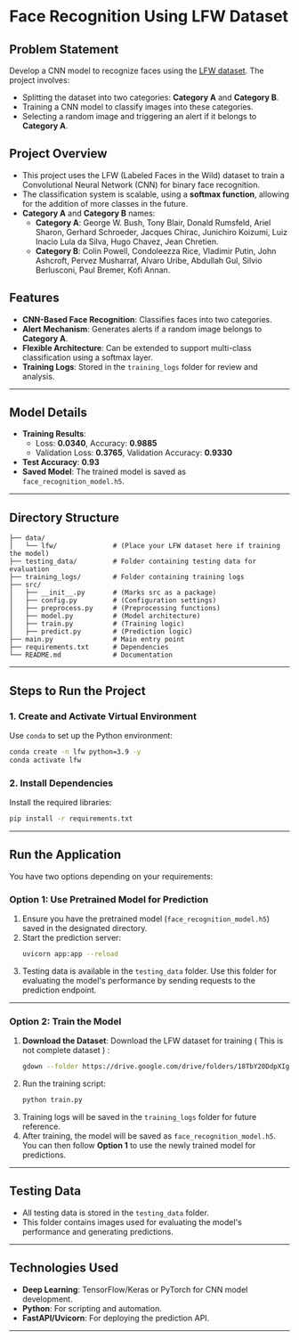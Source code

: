 # Face Recognition Using LFW Dataset

## Problem Statement
Develop a CNN model to recognize faces using the [LFW dataset](https://www.kaggle.com/datasets/atulanandjha/lfwpeople). The project involves:
- Splitting the dataset into two categories: **Category A** and **Category B**.
- Training a CNN model to classify images into these categories.
- Selecting a random image and triggering an alert if it belongs to **Category A**.

## Project Overview
- This project uses the LFW (Labeled Faces in the Wild) dataset to train a Convolutional Neural Network (CNN) for binary face recognition.
- The classification system is scalable, using a **softmax function**, allowing for the addition of more classes in the future.
- **Category A** and **Category B** names:
  - **Category A**: George W. Bush, Tony Blair, Donald Rumsfeld, Ariel Sharon, Gerhard Schroeder, Jacques Chirac, Junichiro Koizumi, Luiz Inacio Lula da Silva, Hugo Chavez, Jean Chretien.
  - **Category B**: Colin Powell, Condoleezza Rice, Vladimir Putin, John Ashcroft, Pervez Musharraf, Alvaro Uribe, Abdullah Gul, Silvio Berlusconi, Paul Bremer, Kofi Annan.

## Features
- **CNN-Based Face Recognition**: Classifies faces into two categories.
- **Alert Mechanism**: Generates alerts if a random image belongs to **Category A**.
- **Flexible Architecture**: Can be extended to support multi-class classification using a softmax layer.
- **Training Logs**: Stored in the `training_logs` folder for review and analysis.

---

## Model Details
- **Training Results**:
  - Loss: **0.0340**, Accuracy: **0.9885**
  - Validation Loss: **0.3765**, Validation Accuracy: **0.9330**
- **Test Accuracy**: **0.93**
- **Saved Model**: The trained model is saved as `face_recognition_model.h5`.

---

## Directory Structure
```plaintext
├── data/
│   └── lfw/              # (Place your LFW dataset here if training the model)
├── testing_data/         # Folder containing testing data for evaluation
├── training_logs/        # Folder containing training logs
├── src/
│   ├── __init__.py       # (Marks src as a package)
│   ├── config.py         # (Configuration settings)
│   ├── preprocess.py     # (Preprocessing functions)
│   ├── model.py          # (Model architecture)
│   ├── train.py          # (Training logic)
│   ├── predict.py        # (Prediction logic)
├── main.py               # Main entry point
├── requirements.txt      # Dependencies
└── README.md             # Documentation
```

---

## Steps to Run the Project

### 1. Create and Activate Virtual Environment
Use `conda` to set up the Python environment:
```bash
conda create -n lfw python=3.9 -y
conda activate lfw
```

### 2. Install Dependencies
Install the required libraries:
```bash
pip install -r requirements.txt
```

---

## **Run the Application**

You have two options depending on your requirements:

### Option 1: Use Pretrained Model for Prediction
1. Ensure you have the pretrained model (`face_recognition_model.h5`) saved in the designated directory.
2. Start the prediction server:
   ```bash
   uvicorn app:app --reload
   ```
3. Testing data is available in the `testing_data` folder. Use this folder for evaluating the model's performance by sending requests to the prediction endpoint.

---

### Option 2: Train the Model
1. **Download the Dataset**: Download the LFW dataset for training ( This is not complete dataset ) :
   ```bash
   gdown --folder https://drive.google.com/drive/folders/18TbY20DdpXIguR6tSEKA7HoAHiC1jvfw --remaining-ok
   ```
2. Run the training script:
   ```bash
   python train.py
   ```
3. Training logs will be saved in the `training_logs` folder for future reference.
4. After training, the model will be saved as `face_recognition_model.h5`. You can then follow **Option 1** to use the newly trained model for predictions.

---

## Testing Data
- All testing data is stored in the `testing_data` folder.
- This folder contains images used for evaluating the model's performance and generating predictions.

---

## Technologies Used
- **Deep Learning**: TensorFlow/Keras or PyTorch for CNN model development.
- **Python**: For scripting and automation.
- **FastAPI/Uvicorn**: For deploying the prediction API.

---
